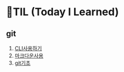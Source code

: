 # 🌱TIL (Today I Learned)

## git

1. [CLI사용하기](startcamp/CLI.md)
2. [마크다운사용](startcamp/마크다운.md)
3. [git기초](startcamp/git.md)